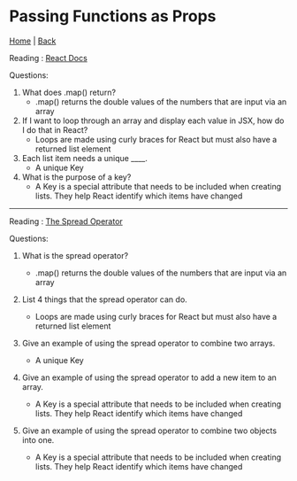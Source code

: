 # Passing Functions as Props

[Home](/README.md) | [Back](/301-main/301TableofContents.md)

Reading : [React Docs](https://reactjs.org/docs/lists-and-keys.html)

Questions: 

  1. What does .map() return?
      <ul>
      <li> .map() returns the double values of the numbers that are input via an array</li>
      </ul>
  1. If I want to loop through an array and display each value in JSX, how do I do that in React?
      <ul>
       <li>Loops are made using curly braces for React but must also have a returned list element</li>
      </ul>
  1. Each list item needs a unique ____.
      <ul>
        <li>A unique Key </li>
      </ul>
  1. What is the purpose of a key?
      <ul>
       <li>A Key is a special attribute that needs to be included when creating lists. They help React identify which items have changed</li>
      </ul>
___

Reading : [The Spread Operator](https://medium.com/coding-at-dawn/how-to-use-the-spread-operator-in-javascript-b9e4a8b06fab)

Questions: 

  1. What is the spread operator?

      <ul>
      <li> .map() returns the double values of the numbers that are input via an array</li>
      </ul>
  1. List 4 things that the spread operator can do.

      <ul>
       <li>Loops are made using curly braces for React but must also have a returned list element</li>
      </ul>
  1. Give an example of using the spread operator to combine two arrays.

      <ul>
        <li>A unique Key </li>
      </ul>
  1. Give an example of using the spread operator to add a new item to an array.

      <ul>
       <li>A Key is a special attribute that needs to be included when creating lists. They help React identify which items have changed</li>
      </ul>
  1. Give an example of using the spread operator to combine two objects into one.


      <ul>
       <li>A Key is a special attribute that needs to be included when creating lists. They help React identify which items have changed</li>
      </ul>


